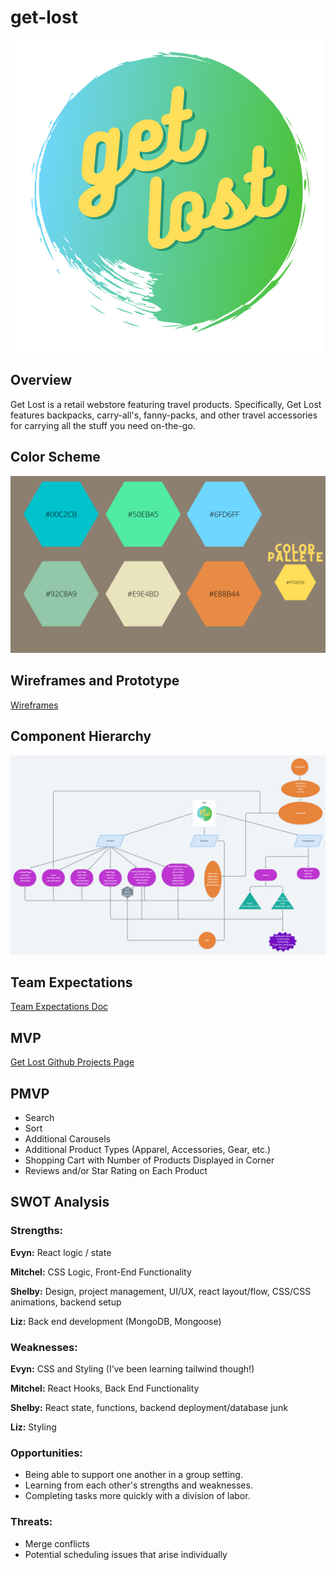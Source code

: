 # get-lost

![Get Lost logo](./client/assets/get_2.png)

## Overview

Get Lost is a retail webstore featuring travel products. Specifically, Get Lost features backpacks, carry-all's, fanny-packs, and other travel accessories for carrying all the stuff you need on-the-go.

## Color Scheme

![Color Palette](./client/assets/getlostCP.png)

## Wireframes and Prototype

[Wireframes](https://www.canva.com/design/DAESRseRiGI/NbONkDtclRCAfoCm7KShPA/view?utm_content=DAESRseRiGI&utm_campaign=designshare&utm_medium=link&utm_source=sharebutton)

## Component Hierarchy

![Whimsical Component Hierarchy](./client/assets/getLostHierarchy.png)

## Team Expectations

[Team Expectations Doc](https://docs.google.com/document/d/1VrfWZuzz9GX8ofPkck9fHQeeOAk0MUv3F3ChuMPLrBI/edit?usp=sharing)

## MVP

[Get Lost Github Projects Page](https://github.com/enewton3/get-lost/projects/1)

## PMVP

- Search
- Sort
- Additional Carousels
- Additional Product Types (Apparel, Accessories, Gear, etc.)
- Shopping Cart with Number of Products Displayed in Corner
- Reviews and/or Star Rating on Each Product

## SWOT Analysis

### Strengths:

**Evyn:** React logic / state

**Mitchel:** CSS Logic, Front-End Functionality

**Shelby:** Design, project management, UI/UX, react layout/flow, CSS/CSS animations, backend setup

**Liz:** Back end development (MongoDB, Mongoose)

### Weaknesses:

**Evyn:** CSS and Styling (I’ve been learning tailwind though!)

**Mitchel:** React Hooks, Back End Functionality

**Shelby:** React state, functions, backend deployment/database junk

**Liz:** Styling

### Opportunities:

- Being able to support one another in a group setting.
- Learning from each other's strengths and weaknesses.
- Completing tasks more quickly with a division of labor.

### Threats:

- Merge conflicts
- Potential scheduling issues that arise individually
